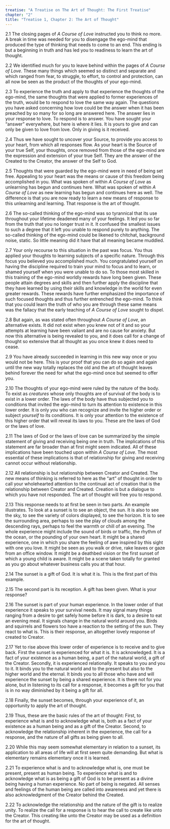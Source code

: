 ```yaml
---
treatise: "A Treatise on The Art of Thought: The First Treatise"
chapter: "2"
title: "Treatise 1, Chapter 2: The Art of Thought"
---
```


2.1 The closing pages of *A Course of Love* instructed you to think no
more. A break in time was needed for you to disengage the ego-mind that
produced the type of thinking that needs to come to an end. This ending
is but a beginning in truth and has led you to readiness to learn the
art of thought. 

2.2 We identified much for you to leave behind within the pages of *A
Course of Love*. These many things which seemed so distinct and separate
and which ranged from fear, to struggle, to effort, to control and
protection, can all now be seen as the product of the thoughts of your
ego-mind. 

2.3 To experience the truth and apply to that experience the thoughts of
the ego-mind, the same thoughts that were applied to former experiences
of the truth, would be to respond to love the same way again. The
questions you have asked concerning how love could be the answer when it
has been preached by so many for so long are answered here. The answer
lies in your response to love. To respond is to answer. You have sought
your “answer” everywhere, but here is where it lies. It is yours to give
and can only be given to love from love.  Only in giving is it received. 

2.4 Thus we have sought to uncover your Source, to provide you access to
your heart, from which all responses flow. As your heart is the Source
of your true Self, your thoughts, once removed from those of the
ego-mind are the expression and extension of your true Self. They are
the answer of the Created to the Creator, the answer of the Self to God. 

2.5 Thoughts that were guarded by the ego-mind were in need of being set
free. Appealing to your heart was the means or cause of this freedom
being accomplished in you. What was spoken of within *A Course of Love* as
unlearning has begun and continues here. What was spoken of within *A
Course of Love* as new learning has begun and continues here as well. The
difference is that you are now ready to learn a new means of response to
this unlearning and learning. That response is the art of thought. 

2.6 The so-called thinking of the ego-mind was so tyrannical that its
use throughout your lifetime deadened many of your feelings. It led you
so far from the truth that you no longer trust in it. It confused the
smallest issues to such a degree that it left you unable to respond
purely to anything. The so-called thinking of the ego-mind could be
likened to chitchat, background noise, static. So little meaning did it
have that all meaning became muddled. 

2.7 Your only recourse to this situation in the past was focus. You thus
applied your thoughts to learning subjects of a specific nature. Through
this focus you believed you accomplished much. You congratulated
yourself on having the discipline required to train your mind to focus
and to learn, or shamed yourself when you were unable to do so. To those
most skilled in this training of the ego-mind worldly rewards have long
been given. These people attain degrees and skills and then further
apply the discipline that they have learned by using their skills and
knowledge in the world for even greater rewards. These rewards have
further emphasized the importance of such focused thoughts and thus
further entrenched the ego-mind. To think that you could learn the truth
of who you are through these same means was the fallacy that the early
teaching of *A Course of Love* sought to dispel. 

2.8 But again, as was stated often throughout *A Course of Love*, an
alternative exists.  It did not exist when you knew not of it and so
your attempts at learning have been valiant and are no cause for
anxiety. But now this alternative is being revealed to you, and it does
call for a change of thought so extensive that all thought as you once
knew it does need to cease. 

2.9 You have already succeeded in learning in this new way once or you
would not be here. This is your proof that you can do so again and again
until the new way totally replaces the old and the art of thought leaves
behind forever the need for what the ego-mind once but seemed to offer
you. 

2.10 The thoughts of your ego-mind were ruled by the nature of the body.
To exist as *creatures* whose only thoughts are of survival of the body is
to exist in a lower order. The laws of the body have thus subjected you
to conditions that invited the ego-mind to turn its attention to
existence in this lower order. It is only *you* who can recognize and
invite the higher order or subject *yourself* to its conditions. It is
only your attention to the existence of this higher order that will
reveal its laws to you. These are the laws of God or the laws of love. 

2.11 The laws of God or the laws of love can be summarized by the simple
statement of giving and receiving being one in truth. The implications
of this statement are far broader than at first might seem indicated.
All of these implications have been touched upon within *A Course of
Love*. The most essential of these implications is that of relationship
for giving and receiving cannot occur without relationship.

2.12 All relationship is but relationship between Creator and Created.
The new means of thinking is referred to here as the “art” of thought in
order to call your wholehearted attention to the continual act of
creation that is the relationship between Creator and Created. Creation
is but a dialogue to which you have not responded. The art of thought
will free you to respond. 

2.13 This response needs to at first be seen in two parts. An example
illustrates. To look at a sunset is to see an object, the sun. It is
also to see the sky, to see the variety of colors displayed, to see the
horizon. It is to see the surrounding area, perhaps to see the play of
clouds among the descending rays, perhaps to feel the warmth or chill of
an evening. The whole experience might include the sound of birds or
traffic, the rhythm of the ocean, or the pounding of your own heart. It
might be a shared experience, one in which you share the feeling of awe
inspired by this sight with one you love. It might be seen as you walk
or drive, rake leaves or gaze from an office window. It might be a
deathbed vision or the first sunset of which a young child is aware. It
might be a scene taken totally for granted as you go about whatever
business calls you at that hour.

2.14 The sunset is a gift of God. It is what it is. This is the first
part of this example.  

2.15 The second part is its reception. A gift has been given. What is
your response? 

2.16 The sunset is part of your human experience. In the lower order of
that experience it speaks to your survival needs. It may signal many
things ranging from a desire to get safely home before it is dark, to a
desire to eat an evening meal. It signals change in the natural world
around you. Birds and squirrels and flowers too have a reaction to the
setting of the sun. They react to what is. This is their response, an
altogether lovely response of created to Creator. 

2.17 Yet to rise above this lower order of experience is to receive and
to give back. First the sunset is experienced for what it is. It is
acknowledged. It is a fact of your existence as a human being, a part of
the natural world, a gift of the Creator. Secondly, it is experienced
relationally. It speaks to you and you to it. It binds you to the
natural world and to the present but also to the higher world and the
eternal. It binds you to all those who have and will experience the
sunset by being a shared experience. It is there not for you alone, but
in listening to its call for a response, it becomes a gift for you that
is in no way diminished by it being a gift for all. 

2.18 Finally, the sunset becomes, through your experience of it, an
opportunity to apply the art of thought. 

2.19 Thus, these are the basic rules of the art of thought: First, to
experience what is and to acknowledge what is, both as a fact of your
existence as a human being and as a gift of the Creator. Second, to
acknowledge the relationship inherent in the experience, the call for a
response, and the nature of all gifts as being given to all. 

2.20 While this may seem somewhat elementary in relation to a sunset,
its application to all areas of life will at first seem quite demanding.
But what is elementary remains elementary once it is learned. 

2.21 To experience what is and to acknowledge what is, one must be
present, present as human being. To experience what is and to
acknowledge what is as being a gift of God is to be present as a divine
being having a human experience. No part of being is negated. All senses
and feelings of the human being are called into awareness and yet there
is also acknowledgment of the Creator behind the Created. 

2.22 To acknowledge the relationship and the nature of the gift is to
realize unity. To realize the call for a response is to hear the call to
create like unto the Creator. This creating like unto the Creator may be
used as a definition for the art of thought.

